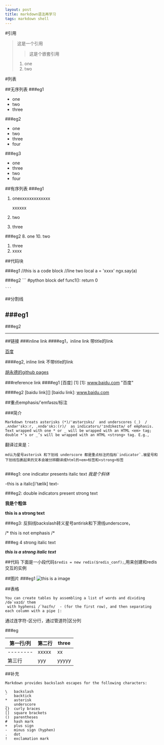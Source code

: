 ```yaml
---
layout: post
title: markdown语法再学习
tags: markdown shell
---
```


#引用
>这是一个引用
> >这是个嵌套引用
> 1. one
> 2. two
> 


#列表

##无序列表
###eg1
* one
* two 
* three

###eg2
- one
- two
- three
- four

###eg3
+ one
+ three
+ two
+ four

##有序列表
###eg1
1. onexxxxxxxxxxxxx
    
    xxxxxx
    
2.   two
3.   three

###eg2
8. one
10. two
1. three
2. xxxx


##代码块

###eg1
    //this is a code block
    //line two 
    local a = 'xxxx'
    ngx.say(a)
     
    
###eg2
    ```
    #python block
    def func1():
        return 0
    
    ```
     

##分割线

###eg1
---

###eg2

******


##链接
###inline link
####eg1，inline link 带title的link

[百度](www.baidu.com "百度")

####eg2, inline link 不带title的link

[胡永德的github pages](huyongde.github.io)

###reference link
####eg1
[百度] [1]
[1]: www.baidu.com "百度"

####eg2
[baidu link][]
[baidu link]: www.baidu.com



##重点emphasis/'emfəsɪs/标注

###简介

```
Markdown treats asterisks (*)/'æstərɪsks/  and underscores (_)  /ˌʌndər'skɔːr, ˌʌndə'skɔː(r)/  as indicators/'ɪndɪkeɪtə/ of emphasis. Text wrapped with one * or _ will be wrapped with an HTML <em> tag; double *’s or _’s will be wrapped with an HTML <strong> tag. E.g., 
```
翻译过来是：

```
md认为星号asterisk 和下划线 underscore 都是重点标注的指标`indicator`.被星号和下划线包裹起来的文本会被分辨翻译成html的<em>标签和<strong>标签


```

###eg1: one indicator presents italic text
*我是个斜体* 

-this is a italic[i'tælik] text-

###eg2: double indicators present strong text

__我是个粗体__

**this is a strong text**

###eg3: 反斜线backslash转义星号antirisk和下滑线underscore， 

/* this is not emphasis /*


###eg 4 strong italic text


***this is a strong italic text***


##代码
下面是一小段代码`$redis = new redis($redis_conf);`,用来创建和redis交互的实例


##图片
###eg1
![this is a image](http://www.laruence.com/images/gavatar.png?orig=http://tp2.sinaimg.cn/1170999921/50/5606703689/1)


##表格
```
You can create tables by assembling a list of words and dividing /də`vaɪd/ them
 with hyphensi /`haɪfn/  - (for the first row), and then separating each column with a pipe |:
```

通过连字符-区分行，通过管道符|区分列

###eg

第一行/列|第二行|three
--------|-------|-----|
--------|xxxxx|xx|
第三行|yyy|yyyyy|

##补充


```
Markdown provides backslash escapes for the following characters:

\   backslash
`   backtick
*   asterisk
_   underscore
{}  curly braces
[]  square brackets
()  parentheses
#   hash mark
+   plus sign
-   minus sign (hyphen)
.   dot
!   exclamation mark

```

